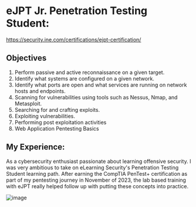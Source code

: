 # eJPT Jr. Penetration Testing Student:

https://security.ine.com/certifications/ejpt-certification/

## Objectives

1. Perform passive and active reconnaissance on a given target.
2. Identify what systems are configured on a given network. 
3. Identify what ports are open and what services are running on network hosts and endpoints.
4. Scanning for vulnerabilities using tools such as Nessus, Nmap, and Metasploit.
5. Searching for and crafting exploits.
6. Exploiting vulnerabilities.
7. Performing post exploitation activities
8. Web Application Pentesting Basics

## My Experience:

As a cybersecurity enthusiast passionate about learning offensive security. I was very ambitious to take on eLearning Security's Penetration Testing Student learning path. After earning the CompTIA PenTest+ certification as part of my pentesting journey in November of 2023, the lab based training with eJPT really helped follow up with putting these concepts into practice.  
   



![image](https://github.com/user-attachments/assets/03b877d7-9c85-42a2-a616-4f1b08a3cc63)

